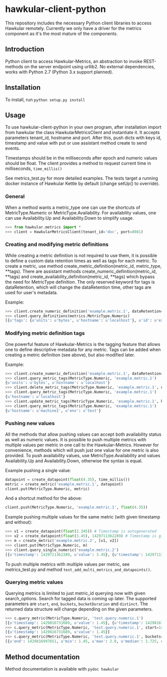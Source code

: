 hawkular-client-python
=========================

This repository includes the necessary Python client libraries to access Hawkular remotely. Currently we only have a driver for the metrics component as it's the most mature of the components.

## Introduction

Python client to access Hawkular-Metrics, an abstraction to invoke REST-methods on the server endpoint using urllib2. No external dependencies, works with Python 2.7 (Python 3.x support planned).

## Installation

To install, run ``python setup.py install``

## Usage

To use hawkular-client-python in your own program, after installation import from hawkular the class HawkularMetricsClient and instantiate it. It accepts parameters tenant_id, hostname and port. After this, push dicts with keys id, timestamp and value with put or use assistant method create to send events.

Timestamps should be in the milliseconds after epoch and numeric values should be float. The client provides a method to request current time in milliseconds, ``time_millis()``

See metrics_test.py for more detailed examples. The tests target a running docker instance of Hawkular Kettle by default (change setUp() to override).

### General

When a method wants a metric_type one can use the shortcuts of MetricType.Numeric or MetricType.Availability. For availability values, one can use Availability.Up and Availability.Down to simplify usage.

```python
>>> from hawkular.metrics import *
>>> client = HawkularMetricsClient(tenant_id='doc', port=8081)
```

### Creating and modifying metric definitions

While creating a metric definition is not required to use them, it is possible to define a custom data retention times as well as tags for each metric. To create a metric, use method create_metric_definition(metric_id, metric_type, **tags). There are assistant methods create_numeric_definition(metric_id, **tags) and create_availability_definition(metric_id, **tags) which bypass the need for MetricType definition. The only reserved keyword for tags is dataRetention, which will change the dataRetention time, other tags are used for user's metadata.

Example:

```python
>>> client.create_numeric_definition('example.metric.1', dataRetention=90, units='bytes', hostname='localhost')
>>> client.query_definitions(metrics.MetricType.Numeric)
[{u'tags': {u'units': u'bytes', u'hostname': u'localhost'}, u'id': u'example.metric.1', u'dataRetention': 90, u'tenantId': u'doc'}]
```

### Modifying metric definition tags

One powerful feature of Hawkular-Metrics is the tagging feature that allows one to define descriptive metadata for any metric. Tags can be added when creating a metric definition (see above), but also modified later.

Example:

```python
>>> client.create_numeric_definition('example.metric.1', dataRetention=90, units='bytes', hostname='localhost')
>>> client.query_metric_tags(MetricType.Numeric, 'example.metric.1')
{u'units': u'bytes', u'hostname': u'localhost'}
>>> client.delete_metric_tags(MetricType.Numeric, 'example.metric.1', units='bytes')
>>> client.query_metric_tags(MetricType.Numeric, 'example.metric.1')
{u'hostname': u'localhost'}
>>> client.update_metric_tags(MetricType.Numeric, 'example.metric.1', hostname='machine1', env='test')
>>> client.query_metric_tags(MetricType.Numeric, 'example.metric.1')
{u'hostname': u'machine1', u'env': u'test'}
```

### Pushing new values

All the methods that allow pushing values can accept both availability status as well as numeric values. It is possible to push multiple metrics with multiple values per metric in one call to the Hawkular-Metrics. However for convenience, methods which will push just one value for one metric is also provided. To push availability values, use MetricType.Availability and values Availability.Up and Availability.Down, otherwise the syntax is equal.

Example pushing a single value:

```python
datapoint = create_datapoint(float(4.35), time_millis())
metric = create_metric('example.metric.1', datapoint)
client.put(MetricType.Numeric, metric)
```

And a shortcut method for the above:

```python
client.push(MetricType.Numeric, 'example.metric.1', float(4.35))
```

Example pushing multiple values for the same metric (with given timestamp and without):

```python
>>> v1 = create_datapoint(float(2.345)) # Timestamp is autogenerated
>>> v2 = create_datapoint(float(3.45), 1429711362289) # Timestamp is given
>>> m = create_metric('example.metric.2', [v1, v2])
>>> client.put(MetricType.Numeric, m)
>>> client.query_single_numeric('example.metric.2')
[{u'timestamp': 1429711362289, u'value': 3.45}, {u'timestamp': 1429711311895, u'value': 2.345}]
```

To push multiple metrics with multiple values per metric, see metrics_test.py and method ``test_add_multi_metrics_and_datapoints()``.

### Querying metric values

Querying metrics is limited to just metric_id querying now with given search_options. Search for tagged data is coming up later. The supported parameters are ``start``, ``end``, ``buckets``, ``bucketDuration`` and ``distinct``. The returned data structure will change depending on the given parameters. 

```python
>>> c.query_metric(MetricType.Numeric, 'test.query.numeric.1')
[{u'timestamp': 1429816731689, u'value': 1.45}, {u'timestamp': 1429816729689, u'value': 2.0}]
>>> c.query_metric(MetricType.Numeric, 'test.query.numeric.1', start=1429816731689)
[{u'timestamp': 1429816731689, u'value': 1.45}]
>>> c.query_metric(MetricType.Numeric, 'test.query.numeric.1', buckets=1)
[{u'end': 1429816997651, u'min': 1.45, u'max': 2.0, u'median': 1.725, u'value': u'NaN', u'start': 1429788197651, u'avg': 1.725, u'empty': False, u'percentile95th': 2.0}]
```

## Method documentation

Method documentation is available with ``pydoc hawkular``
